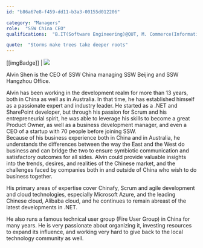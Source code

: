 ```yaml
---
id: "b86a67e8-f459-dd11-b3a3-00155d012206"

category: "Managers"
role:  "SSW China CEO"
qualifications:  "B.IT(Software Engineering)@QUT, M. Commerce(Information System)@UNSW, CSPO, MCPD, MCTS"

quote:  "Storms make trees take deeper roots"
---
```


[[imgBadge]]
| ![](../badges/Certification-scrumalliance-owner-1.png) 
  

Alvin Shen is the CEO of SSW China managing SSW Beijing and SSW Hangzhou Office.  

Alvin has been working in the development realm for more than 13 years, both in China as well as in Australia. In that time, he has established himself as a passionate expert and industry leader. He started as a .NET and SharePoint developer, but through his passion for Scrum and his entrepreneurial spirit, he was able to leverage his skills to become a great Product Owner, as well as a business development manager, and even a CEO of a startup with 70 people before joining SSW.  
Because of his business experience both in China and in Australia, he understands the differences between the way the East and the West do business and can bridge the two to ensure symbiotic communication and satisfactory outcomes for all sides. Alvin could provide valuable insights into the trends, desires, and realities of the Chinese market, and the challenges faced by companies both in and outside of China who wish to do business together.   

His primary areas of expertise cover Chinafy, Scrum and agile development and cloud technologies, especially Microsoft Azure, and the leading Chinese cloud, Alibaba cloud, and he continues to remain abreast of the latest developments in .NET.  

He also runs a famous technical user group (Fire User Group) in China for many years. He is very passionate about organizing it, investing resources to expand its influence, and working very hard to give back to the local technology community as well.
